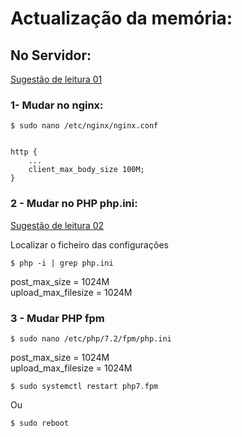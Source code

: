 # Actualização da memória:

## No Servidor:

[Sugestão de leitura 01](https://www.tecmint.com/limit-file-upload-size-in-nginx/)

### 1- Mudar no nginx:

```
$ sudo nano /etc/nginx/nginx.conf
```

```

http {
    ...
    client_max_body_size 100M;
} 

```


### 2 - Mudar no PHP php.ini:

[Sugestão de leitura 02](https://medium.com/@nedsoft/how-to-fix-posttoolargeexception-in-laravel-on-apache-server-4dbdb7cdaaac)

Localizar o ficheiro das configurações 

```
$ php -i | grep php.ini
```

post_max_size = 1024M                                                                                                            
upload_max_filesize = 1024M

### 3 - Mudar PHP fpm

```
$ sudo nano /etc/php/7.2/fpm/php.ini
```

post_max_size = 1024M                                                                                                            
upload_max_filesize = 1024M

```
$ sudo systemctl restart php7.fpm
```

Ou

```
$ sudo reboot
```
